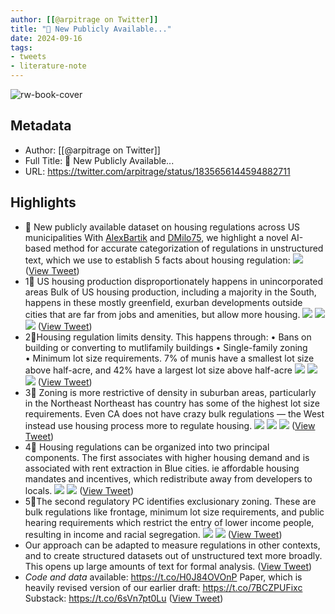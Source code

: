 ```yaml
---
author: [[@arpitrage on Twitter]]
title: "🚨 New Publicly Available..."
date: 2024-09-16
tags: 
- tweets
- literature-note
---
```

![rw-book-cover](https://pbs.twimg.com/profile_images/1363976544474062854/AHrOWL5N.jpg)

## Metadata
- Author: [[@arpitrage on Twitter]]
- Full Title: 🚨 New Publicly Available...
- URL: https://twitter.com/arpitrage/status/1835656144594882711

## Highlights
- 🚨 New publicly available dataset on housing regulations across US municipalities
  With [AlexBartik](https://twitter.com/AlexBartik) and [DMilo75](https://twitter.com/DMilo75), we highlight a novel AI-based method for accurate categorization of regulations in unstructured text, which we use to establish 5 facts about housing regulation: 
  ![](https://pbs.twimg.com/media/GXmNz3NXsAAKFDz.jpg) ([View Tweet](https://twitter.com/arpitrage/status/1835656144594882711))
- 1⃣ US housing production disproportionately happens in unincorporated areas
  Bulk of US housing production, including a majority in the South, happens in these mostly greenfield, exurban developments outside cities that are far from jobs and amenities, but allow more housing. 
  ![](https://pbs.twimg.com/media/GXmOIaFWcAAx_Sj.jpg) 
  ![](https://pbs.twimg.com/media/GXmOIaqXcAADWA4.jpg) 
  ![](https://pbs.twimg.com/media/GXmOIaWXcAAfh07.jpg) ([View Tweet](https://twitter.com/arpitrage/status/1835656147602169918))
- 2⃣Housing regulation limits density. This happens through:
  • Bans on building or converting to mutlifamily buildings 
  • Single-family zoning 
  • Minimum lot size requirements. 7% of munis have a smallest lot size above half-acre, and 42% have a largest lot size above half-acre 
  ![](https://pbs.twimg.com/media/GXmOwICWAAAXfr_.jpg) 
  ![](https://pbs.twimg.com/media/GXmOwIOXUAAi_lM.jpg) 
  ![](https://pbs.twimg.com/media/GXmOwIXWgAAwxZU.jpg) ([View Tweet](https://twitter.com/arpitrage/status/1835656150592761990))
- 3⃣ Zoning is more restrictive of density in suburban areas, particularly in the Northeast
  Northeast has country has some of the highest lot size requirements.
  Even CA does not have crazy bulk regulations — the West instead use housing process more to regulate housing. 
  ![](https://pbs.twimg.com/media/GXmOyXgWsAArPFN.jpg) 
  ![](https://pbs.twimg.com/media/GXmOyXdXgAAV4Yi.png) 
  ![](https://pbs.twimg.com/media/GXmOyXvXYAAGzZT.png) ([View Tweet](https://twitter.com/arpitrage/status/1835656153600041234))
- 4⃣ Housing regulations can be organized into two principal components. The first associates with higher housing demand and is associated with rent extraction in Blue cities. 
  ie affordable housing mandates and incentives, which redistribute away from developers to locals. 
  ![](https://pbs.twimg.com/media/GXmO7l6W4AEWPld.jpg) 
  ![](https://pbs.twimg.com/media/GXmO7l1WQAAoAta.jpg) ([View Tweet](https://twitter.com/arpitrage/status/1835656156573831396))
- 5⃣The second regulatory PC identifies exclusionary zoning. These are bulk regulations like frontage, minimum lot size requirements, and public hearing requirements which restrict the entry of lower income people, resulting in income and racial segregation. 
  ![](https://pbs.twimg.com/media/GXmPDUMWgAA7va6.jpg) 
  ![](https://pbs.twimg.com/media/GXmPDUUXAAE01N9.jpg) ([View Tweet](https://twitter.com/arpitrage/status/1835656159702790240))
- Our approach can be adapted to measure regulations in other contexts, and to create structured datasets out of unstructured text more broadly. This opens up large amounts of text for formal analysis. ([View Tweet](https://twitter.com/arpitrage/status/1835656162253115588))
- *Code and data* available: https://t.co/H0J84OVOnP
  Paper, which is heavily revised version of our earlier draft: https://t.co/7BCZPUFixc
  Substack: https://t.co/6sVn7pt0Lu ([View Tweet](https://twitter.com/arpitrage/status/1835656164379410530))
